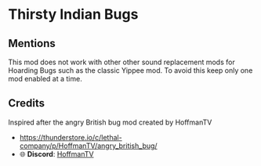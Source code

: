 # Thirsty Indian Bugs

## Mentions

This mod does not work with other other sound replacement mods for Hoarding Bugs such as the classic Yippee mod. To avoid this keep only one mod enabled at a time.

## Credits

Inspired after the angry British bug mod created by HoffmanTV

- https://thunderstore.io/c/lethal-company/p/HoffmanTV/angry_british_bug/
- 🌐 **Discord**: [HoffmanTV](https://discord.gg/NfPVWaQFBu)
